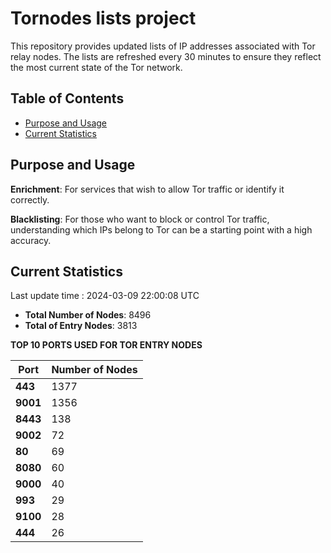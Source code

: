 # Tornodes lists project

This repository provides updated lists of IP addresses associated with Tor relay nodes. The lists are refreshed every 30 minutes to ensure they reflect the most current state of the Tor network.

## Table of Contents

- [Purpose and Usage](#purpose-and-usage)
- [Current Statistics](#current-statistics)


## Purpose and Usage

**Enrichment**: For services that wish to allow Tor traffic or identify it correctly.

**Blacklisting**: For those who want to block or control Tor traffic, understanding which IPs belong to Tor can be a starting point with a high accuracy.

## Current Statistics

Last update time : 2024-03-09 22:00:08 UTC

- **Total Number of Nodes**: 8496
- **Total of Entry Nodes**: 3813

**TOP 10 PORTS USED FOR TOR ENTRY NODES**

| **Port** | **Number of Nodes** |
|------|-----------------|
| **443**   | 1377  |
| **9001**   | 1356  |
| **8443**   | 138  |
| **9002**   | 72  |
| **80**   | 69  |
| **8080**   | 60  |
| **9000**   | 40  |
| **993**   | 29  |
| **9100**   | 28  |
| **444**   | 26  |


